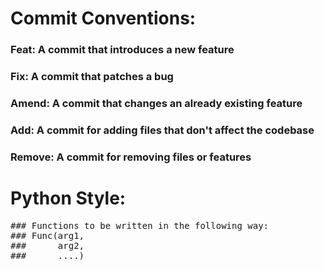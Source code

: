 
# Commit Conventions:
### Feat: A commit that introduces a new feature
### Fix: A commit that patches a bug
### Amend: A commit that changes an already existing feature
### Add: A commit for adding files that don't affect the codebase
### Remove: A commit for removing files or features

# Python Style:
<pre>
### Functions to be written in the following way:
### Func(arg1,
###      arg2,
###      ....)
</pre>
